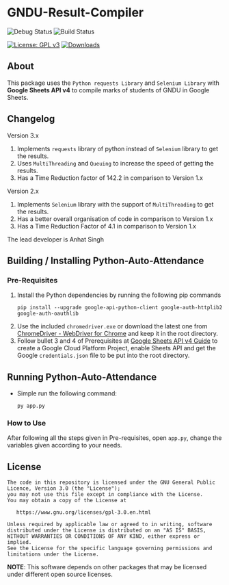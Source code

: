 # GNDU-Result-Compiler

![Debug Status](https://github.com/anhatsingh/GNDU-Result-Compiler/actions/workflows/python-package2.yml/badge.svg?branch=v3)
![Build Status](https://github.com/anhatsingh/GNDU-Result-Compiler/actions/workflows/python-package.yml/badge.svg?branch=v3)

[![License: GPL v3](https://img.shields.io/badge/License-GPLv3-blue.svg)](https://www.gnu.org/licenses/gpl-3.0)
[![Downloads](https://img.shields.io/badge/download-all%20releases-brightgreen.svg)](https://github.com/anhatsingh/GNDU-Result-Compiler/releases/)

## About

This package uses the `Python requests Library` and `Selenium Library`
with **Google Sheets API v4** to compile marks of students of GNDU in Google Sheets.

## Changelog
Version 3.x
1. Implements `requests` library of python instead of `Selenium` library to get the results.
2. Uses `MultiThreading` and `Queuing` to increase the speed of getting the results.
3. Has a Time Reduction factor of 142.2 in comparison to Version 1.x

Version 2.x
1. Implements `Selenium` library with the support of `MultiThreading` to get the results.
2. Has a better overall organisation of code in comparison to Version 1.x
3. Has a Time Reduction Factor of 4.1 in comparison to Version 1.x

The lead developer is Anhat Singh

## Building / Installing Python-Auto-Attendance

### Pre-Requisites
1. Install the Python dependencies by running the following pip commands
    ```
    pip install --upgrade google-api-python-client google-auth-httplib2 google-auth-oauthlib    
    ```
2. Use the included `chromedriver.exe` or download the latest one from [ChromeDriver - WebDriver for Chrome](https://chromedriver.chromium.org/) and keep it in the root directory.
3. Follow bullet 3 and 4 of Prerequisites at [Google Sheets API v4 Guide](https://developers.google.com/sheets/api/quickstart/python) to create a Google Cloud Platform Project, enable Sheets API and get the Google `credentials.json` file to be put into the root directory.

## Running Python-Auto-Attendance

* Simple run the following command:
    ```
    py app.py
    ```
### How to Use
After following all the steps given in Pre-requisites, open `app.py`, change the variables given according to your needs.

## License

    The code in this repository is licensed under the GNU General Public Licence, Version 3.0 (the "License");
    you may not use this file except in compliance with the License.
    You may obtain a copy of the License at

       https://www.gnu.org/licenses/gpl-3.0.en.html

    Unless required by applicable law or agreed to in writing, software
    distributed under the License is distributed on an "AS IS" BASIS,
    WITHOUT WARRANTIES OR CONDITIONS OF ANY KIND, either express or implied.
    See the License for the specific language governing permissions and
    limitations under the License.

**NOTE**: This software depends on other packages that may be licensed under different open source licenses.

